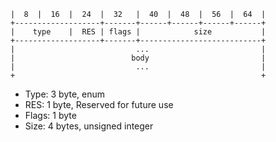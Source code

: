 
```
|  8  |  16  |  24  |  32   |  40  |  48  |  56  |  64  |
+-------------------+-------+------+------+------+------+
|    type    |  RES | flags |            size           |
+-------------------+-------+---------------------------+
|                           ...                         |
|                          body                         |
|                           ...                         |
+                                                       +
```

- Type: 3 byte, enum
- RES: 1 byte, Reserved for future use
- Flags: 1 byte
- Size: 4 bytes, unsigned integer
